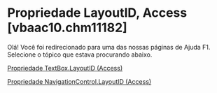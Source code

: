 
# Propriedade LayoutID, Access [vbaac10.chm11182]

Olá! Você foi redirecionado para uma das nossas páginas de Ajuda F1. Selecione o tópico que estava procurando abaixo.

[Propriedade TextBox.LayoutID (Access)](http://msdn.microsoft.com/library/b77ccc32-fbaf-e574-b0ae-293d6f999879%28Office.15%29.aspx)

[Propriedade NavigationControl.LayoutID (Access)](http://msdn.microsoft.com/library/2fd85cf8-90c3-9b00-6d2a-9078be79f668%28Office.15%29.aspx)

